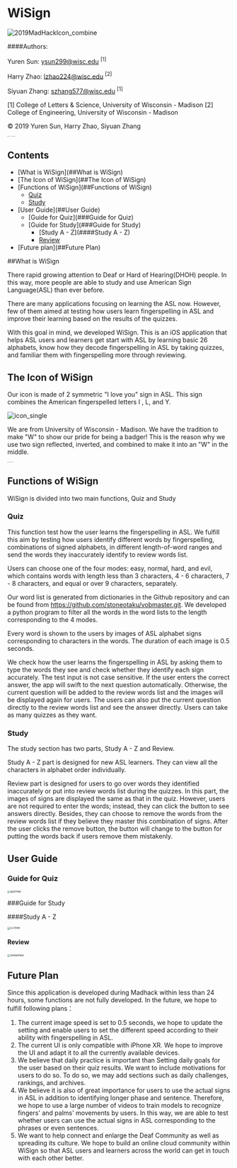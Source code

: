 # WiSign

![2019MadHackIcon_combine](WiSignIcon/2019MadHackIcon_combine.png)

####Authors: 

Yuren Sun: ysun299@wisc.edu $^{[1]}$

Harry Zhao: lzhao224@wisc.edu $^{[2]}$

Siyuan Zhang: szhang577@wisc.edu $^{[1]}$

[1] College of Letters & Science, University of Wisconsin - Madison
[2] College of Engineering, University of Wisconsin - Madison

© 2019 Yuren Sun, Harry Zhao, Siyuan Zhang

<img src="WiSignIcon/color-flush-UWlogo-print.png" alt="color-flush-UWlogo-print" style="zoom:10%; align='left' " />



## Contents

- [What is WiSign](##What is WiSign)
- [The Icon of WiSign](##The Icon of WiSign)
- [Functions of WiSign](##Functions of WiSign)
  - [Quiz](###Quiz)
  - [Study](###Study)
- [User Guide](##User Guide)
  - [Guide for Quiz](###Guide for Quiz)
  - [Guide for Study](###Guide for Study)
    - [Study A - Z](####Study A - Z)
    - [Review](####Review)
- [Future plan](##Future Plan)



##What is WiSign

There rapid growing attention to Deaf or Hard of Hearing(DHOH) people. In this way, more people are able to study and use American Sign Language(ASL) than ever before. 

There are many applications focusing on learning the ASL now. However, few of them aimed at testing how users learn fingerspelling in ASL and improve their learning based on the results of the quizzes.

With this goal in mind, we developed WiSign. This is an iOS application that helps ASL users and learners get start with ASL by learning basic 26 alphabets, know how they decode fingerspelling in ASL by taking quizzes, and familiar them with fingerspelling more through reviewing.



## The Icon of WiSign

Our icon is made of 2 symmetric "I love you" sign in ASL.  This sign combines the American fingerspelled letters I , L, and Y.

![icon_single](WiSignIcon/icon_single.png)

We are from University of Wisconsin - Madison. We have the tradition to make "W" to show our pride for being a badger! This is the reason why we use two sign reflected, inverted, and combined to make it into an "W" in the middle. 

<img src="WiSignIcon/2019MadHackIcon.png" alt="2019MadHackIcon" style="zoom:10%;" />



## Functions of WiSign

WiSign is divided into two main functions, Quiz and Study

### Quiz
This function test how the user learns the fingerspelling in ASL. We fulfill this aim by testing how users identify different words by fingerspelling, combinations of signed alphabets, in different length-of-word ranges and send the words they inaccurately identify to review words list. 

Users can choose one of the four modes: easy, normal, hard, and evil, which contains words with length less than 3 characters, 4 - 6 characters, 7 - 8 characters, and equal or over 9 characters, separately.

Our word list is generated from dictionaries in the Github repository and can be found from https://github.com/stoneotaku/vobmaster.git. We developed a python program to filter all the words in the word lists to the length corresponding to the 4 modes.

Every word is shown to the users by images of ASL alphabet signs corresponding to characters in the words. The duration of each image is 0.5 seconds.

We check how the user learns the fingerspelling in ASL by asking them to type the words they see and check whether they identify each sign accurately. The test input is not case sensitive. If the user enters the correct answer, the app will swift to the next question automatically. Otherwise, the current question will be added to the review words list and the images will be displayed again for users. The users can also put the current question directly to the review words list and see the answer directly. Users can take as many quizzes as they want.



### Study

The study section has two parts, Study A - Z and Review.

Study A - Z  part is designed for new ASL learners. They can view all the characters in alphabet order individually.

Review part is designed for users to go over words they identified inaccurately or put into review words list during the quizzes. In this part, the images of signs are displayed the same as that in the quiz. However, users are not required to enter the words; instead, they can click the button to see answers directly. Besides, they can choose to remove the words from the review words list if they believe they master this combination of signs. After the user clicks the remove button, the button will change to the button for putting the words back if users remove them mistakenly.



 ## User Guide

### Guide for Quiz

<img src="WiSignIcon/quizView.png" alt="quizView" style="zoom: 40%;" />



###Guide for Study

####Study A - Z

<img src="WiSignIcon/a-zView.png" alt="a-zView" style="zoom:40%;" />

#### Review

<img src="WiSignIcon/reviewView.png" alt="reviewView" style="zoom:40%;" />

## Future Plan

Since this application is developed during Madhack within less than 24 hours, some functions are not fully developed. In the future, we hope to fulfill following plans：

1. The current image speed is set to 0.5 seconds, we hope to update the setting and enable users to set the different speed according to their ability with fingerspelling in ASL.
2. The current UI is only compatible with iPhone XR. We hope to improve the UI and adapt it to all the currently available devices.
3. We believe that daily practice is important than Setting daily goals for the user based on their quiz results. We want to include motivations for users to do so. To do so, we may add sections such as daily challenges, rankings, and archives. 
4. We believe it is also of great importance for users to use the actual signs in ASL in addition to identifying longer phase and sentence. Therefore, we hope to use a large number of videos to train models to recognize fingers' and palms' movements by users. In this way, we are able to test whether users can use the actual signs in ASL corresponding to the phrases or even sentences.
5. We want to help connect and enlarge the Deaf Community as well as spreading its culture. We hope to build an online cloud community within WiSign so that ASL users and learners across the world can get in touch with each other better.